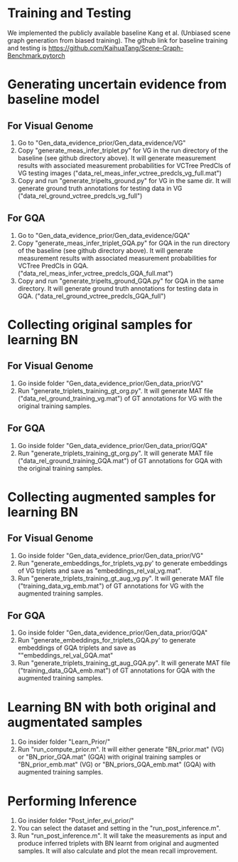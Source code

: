 # Training and Testing

We implemented the publicly available baseline Kang et al. (Unbiased scene graph generation from biased training). The github link for baseline training and testing is https://github.com/KaihuaTang/Scene-Graph-Benchmark.pytorch

# Generating uncertain evidence from baseline model
## For Visual Genome 
1. Go to "Gen_data_evidence_prior/Gen_data_evidence/VG" 
2. Copy "generate_meas_infer_triplet.py" for VG in the run directory of the baseline (see github directory above). It will generate measurement results with associated measurement probabilities for VCTree PredCls of VG testing images ("data_rel_meas_infer_vctree_predcls_vg_full.mat")
3. Copy and run "generate_tripelts_ground.py" for VG in the same dir. It will generate ground truth annotations for testing data in VG ("data_rel_ground_vctree_predcls_vg_full") 

## For GQA
1. Go to "Gen_data_evidence_prior/Gen_data_evidence/GQA"
2. Copy "generate_meas_infer_triplet_GQA.py" for GQA in the run directory of the baseline (see github directory above). It will generate measurement results with associated measurement probabilities for VCTree PredCls in GQA. ("data_rel_meas_infer_vctree_predcls_GQA_full.mat")
3. Copy and run "generate_tripelts_ground_GQA.py" for GQA in the same directory. It will generate ground truth annotations for testing data in GQA. ("data_rel_ground_vctree_predcls_GQA_full")


# Collecting original samples for learning BN  
## For Visual Genome 
1. Go inside folder "Gen_data_evidence_prior/Gen_data_prior/VG"
2. Run "generate_triplets_training_gt_org.py". It will generate MAT file ("data_rel_ground_training_vg.mat") of GT annotations for VG with the original training samples.

## For GQA
1. Go inside folder "Gen_data_evidence_prior/Gen_data_prior/GQA"
2. Run "generate_triplets_training_gt_org.py". It will generate MAT file ("data_rel_ground_training_GQA.mat") of GT annotations for GQA with the original training samples. 


# Collecting augmented samples for learning BN  
## For Visual Genome
1. Go inside folder "Gen_data_evidence_prior/Gen_data_prior/VG"
2. Run "generate_embeddings_for_triplets_vg.py' to generate embeddings of VG triplets and save as "embeddings_rel_val_vg.mat". 
3. Run "generate_triplets_training_gt_aug_vg.py". It will generate MAT file ("training_data_vg_emb.mat") of GT annotations for VG with the augmented training samples.

## For GQA
1. Go inside folder "Gen_data_evidence_prior/Gen_data_prior/GQA"
2. Run "generate_embeddings_for_triplets_GQA.py' to generate embeddings of GQA triplets and save as ""embeddings_rel_val_GQA.mat" 
3. Run "generate_triplets_training_gt_aug_GQA.py". It will generate MAT file ("training_data_GQA_emb.mat") of GT annotations for GQA with the augmented training samples.


# Learning BN with both original and augmentated samples
1. Go insider folder "Learn_Prior/"
2. Run "run_compute_prior.m". It will either generate "BN_prior.mat" (VG) or "BN_prior_GQA.mat" (GQA) with original training samples 
	or "BN_prior_emb.mat" (VG) or "BN_priors_GQA_emb.mat" (GQA)  with augmented training samples. 

# Performing Inference
1. Go insider folder "Post_infer_evi_prior/"
2. You can select the dataset and setting in the "run_post_inference.m". 
3. Run "run_post_inference.m". It will take the measurements as input and produce inferred triplets with BN learnt from original and augmented samples. 
	It will also calculate and plot the mean recall improvement. 
